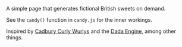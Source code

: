 A simple page that generates fictional British sweets on demand.

See the  `candy()` function in `candy.js` for the inner workings.

Inspired by [Cadbury Curly Wurlys](https://en.wikipedia.org/wiki/Curly_Wurly) and the [Dada Engine](https://dev.null.org/dadaengine/), among other things.
